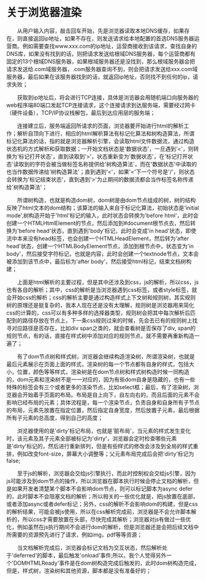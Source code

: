 # 关于浏览器渲染

&emsp;&emsp;从用户输入内容，敲击回车开始，先是浏览器读取本地DNS缓存，如果存在，则直接返回ip地址，如果不存在，则发送请求给本地配置的首选DNS服务器运营商。例如需要查找www.xxx.com的ip地址，运营商接收到该请求，查找自身的DNS库，如果没有找到的话，则把请求发送给根域DNS服务器，每个运营商都有固定的13个根域DNS服务器，如果根域服务器还是没找到，那么根域服务器会把请求发送给.com域服务器，.com服务器查询不到，则会把请求发送给xxx.com域服务器，最后如果在该服务器找到的话，就返回ip地址，否则找不到任何的ip，请求失败；

&emsp;&emsp;获取到ip地址后，将会进行TCP连接，具体是浏览器会用随机端口向服务器的web程序端80端口发起TCP连接请求，这个连接请求到达服务端，需要经过网卡（硬件设备），TCP/IP协议栈解包，最后到达应用层的服务端；

&emsp;&emsp;连接建立后，服务端返回所请求的页面，浏览器要开始进行html的解析工作；解析自顶向下进行，相应的html解析算法有标记化算法和树构造算法，所谓标记化算法的话，指的就是浏览器解析引擎，会读取html文件数据流，通过构造状态机的方式解析和获取数据；一开始文档状态是'数据状态'，一旦遇到'<'，则转换为'标记打开状态'，直到读取到'>'，状态重新变为'数据状态'，在'标记打开状态'读取到的字符会被当做标签名称提供给'树构造算法'，而在'数据状态'中读取的也当作数据传递给'树构造算法'；直到遇到'<'，如果'<'下一个符号是'/'，则状态会转换为'标记结束状态'，直到遇到'>'为止期间的数据流都会当作标签名称传递给'树构造算法'；

&emsp;&emsp;所谓树构造，也就是构造dom树，dom树是由dom节点组成的树，树的结构反映了html文本的dom结构；该算法的输入来自于标记化算法，初始状态是'initial mode',树构造开始于'html'标记的输入，此时状态会转换为'before html'，此时会创建一个HTMLHtmlElement的节点，然后添加到#document根节点去，然后转换为'before head'状态，直到遇到'body'标记，此时会变成'in head'状态，即使流中本来没有head标签，也会创建一个HTMLHeadElement，然后转为'after head'状态，创建一个HTMLBodyElement节点，添加到根节点中，状态变为'in body'，然后接受字符标记，也就是内容，此时会创建一个textnode节点，文本会被添加到该节点中，最后标为'after body'，然后接受html标记，结束文档树构建；

&emsp;&emsp;上面是html解析的主要过程，但是其中还涉及到css，js的解析，所以css，js也有各自的解析；其中，css的解析是当浏览器遇到css标签，或者style标签，就会开始css的解析；css的解析主要是通过构造样式上下文树和规则树，其实规则树的原理还是挺复杂的，我本人现在还是没有太理解，规则树是浏览器用来简化css的计算的，css可以有多种多样的选择器类型，规则树会把其中每次解析后匹配到的路径存放在节点上，下一条css规则过来的时候，先会去已有的规则树上找寻对应路径是否存在，比如div span之类的，就会查看树是否保存了div, span的规则节点，有的话，直接在样式树中添加对应的规则节点，就不需要再重新构造一遍了；

&emsp;&emsp;有了dom节点树和样式树，浏览器会继续构造渲染树，所谓渲染树，也就是最后元素展示在页面上面的样式，渲染树的每一个节点都有自身的样式，包括大小，位置，颜色等等样式，渲染树是在dom节点树和样式树构造时候一同构造的，dom元素和渲染树不是一一对应的，因为有些dom自身是隐藏的，也有一些特殊的标签会有三个或者更多的渲染节点，比如select框；最后，有了渲染树，浏览器会开始着手页面的布局。布局是自上向下，自左向右的，而且后面的元素不会影响已经布局的元素；具体流程是，每一个渲染节点，负责自身和自身所有子节点的布局，元素先放置在指定位置，然后指定自身宽度，然后放置子元素，最后根据所有子元素的总高度，得到自己的高度；

&emsp;&emsp;浏览器使用的是'dirty'标记布局，也就是'脏布局'，当元素的样式发生变化时，该元素及其子元素全部被标记为'dirty'，浏览器会定时检查哪些元素是'dirty'标记的，然后进行重新排列，但是有些样式的修改会涉及到全局的样式重排，例如改变font-size，屏幕大小调整等；父元素布局完成后会把'dirty'标记为false;

&emsp;&emsp;至于js的解析，浏览器会交给js引擎执行，而此时控制权会交给js引擎，因为js可能涉及到dom节点的操作，所以浏览器在脚本执行时候会停止文档的解析，但是如果开发者清楚某个脚本不会影响dom节点，则可以标记脚本为async defer的，此时脚本不会阻塞文档的解析；所以相关的一些优化就是，把js放置在底部，或者添加async或者defer标记；另外，css的解析不会影响dom的构建，但是css的解析结果，可能会被js使用，所以在css解析完成前，浏览器是不会允许脚本解析的，所以css才需要放置在头部，尽快完成其解析；浏览器对js有做过一些优化，例如虽然在js执行期间不会进行dom的解析，但是浏览器还是会把后续文档中所需要的资源预先进行了请求，例如img，pdf等等资源；

&emsp;&emsp;当文档解析完成后，浏览器会标记文档为交互状态，然后解析处于'deferred'的脚本，最后触发'onload'事件;所以，我个人觉得另外一个'DOMHTMLReady'事件是在dom树构造完成后触发的，此时dom树构造完成，但是，样式树，渲染树和其他资源，脚本都是没有准备好的；
